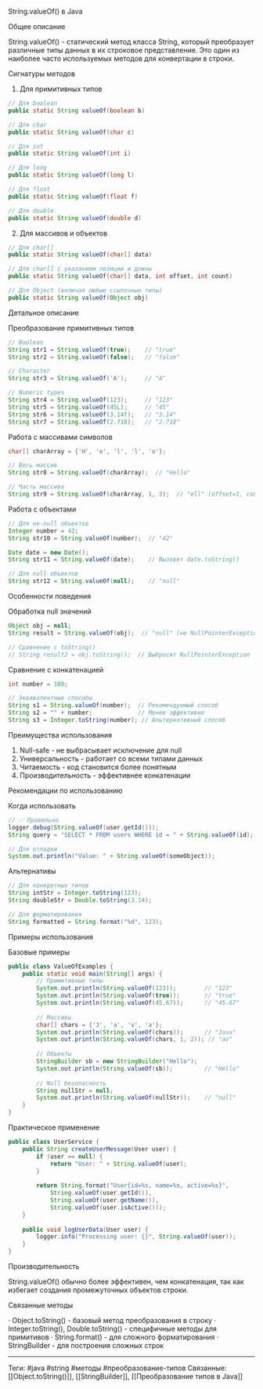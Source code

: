 String.valueOf() в Java

Общее описание

String.valueOf() - статический метод класса String, который преобразует различные типы данных в их строковое представление. Это один из наиболее часто используемых методов для конвертации в строки.

Сигнатуры методов

1. Для примитивных типов

```java
// Для boolean
public static String valueOf(boolean b)

// Для char
public static String valueOf(char c)

// Для int
public static String valueOf(int i)

// Для long
public static String valueOf(long l)

// Для float
public static String valueOf(float f)

// Для double
public static String valueOf(double d)
```

2. Для массивов и объектов

```java
// Для char[]
public static String valueOf(char[] data)

// Для char[] с указанием позиции и длины
public static String valueOf(char[] data, int offset, int count)

// Для Object (включая любые ссылочные типы)
public static String valueOf(Object obj)
```

Детальное описание

Преобразование примитивных типов

```java
// Boolean
String str1 = String.valueOf(true);    // "true"
String str2 = String.valueOf(false);   // "false"

// Character
String str3 = String.valueOf('A');     // "A"

// Numeric types
String str4 = String.valueOf(123);     // "123"
String str5 = String.valueOf(45L);     // "45"
String str6 = String.valueOf(3.14f);   // "3.14"
String str7 = String.valueOf(2.718);   // "2.718"
```

Работа с массивами символов

```java
char[] charArray = {'H', 'e', 'l', 'l', 'o'};

// Весь массив
String str8 = String.valueOf(charArray);  // "Hello"

// Часть массива
String str9 = String.valueOf(charArray, 1, 3);  // "ell" (offset=1, count=3)
```

Работа с объектами

```java
// Для не-null объектов
Integer number = 42;
String str10 = String.valueOf(number);  // "42"

Date date = new Date();
String str11 = String.valueOf(date);    // Вызовет date.toString()

// Для null объектов
String str12 = String.valueOf(null);    // "null"
```

Особенности поведения

Обработка null значений

```java
Object obj = null;
String result = String.valueOf(obj);  // "null" (не NullPointerException)

// Сравнение с toString()
// String result2 = obj.toString();  // Выбросит NullPointerException
```

Сравнение с конкатенацией

```java
int number = 100;

// Эквивалентные способы
String s1 = String.valueOf(number);  // Рекомендуемый способ
String s2 = "" + number;             // Менее эффективно
String s3 = Integer.toString(number); // Альтернативный способ
```

Преимущества использования

1. Null-safe - не выбрасывает исключение для null
2. Универсальность - работает со всеми типами данных
3. Читаемость - код становится более понятным
4. Производительность - эффективнее конкатенации

Рекомендации по использованию

Когда использовать

```java
// ✅ Правильно
logger.debug(String.valueOf(user.getId()));
String query = "SELECT * FROM users WHERE id = " + String.valueOf(id);

// Для отладки
System.out.println("Value: " + String.valueOf(someObject));
```

Альтернативы

```java
// Для конкретных типов
String intStr = Integer.toString(123);
String doubleStr = Double.toString(3.14);

// Для форматирования
String formatted = String.format("%d", 123);
```

Примеры использования

Базовые примеры

```java
public class ValueOfExamples {
    public static void main(String[] args) {
        // Примитивные типы
        System.out.println(String.valueOf(123));        // "123"
        System.out.println(String.valueOf(true));       // "true"
        System.out.println(String.valueOf(45.67));      // "45.67"
        
        // Массивы
        char[] chars = {'J', 'a', 'v', 'a'};
        System.out.println(String.valueOf(chars));      // "Java"
        System.out.println(String.valueOf(chars, 1, 2)); // "av"
        
        // Объекты
        StringBuilder sb = new StringBuilder("Hello");
        System.out.println(String.valueOf(sb));         // "Hello"
        
        // Null безопасность
        String nullStr = null;
        System.out.println(String.valueOf(nullStr));    // "null"
    }
}
```

Практическое применение

```java
public class UserService {
    public String createUserMessage(User user) {
        if (user == null) {
            return "User: " + String.valueOf(user);
        }
        
        return String.format("User{id=%s, name=%s, active=%s}",
            String.valueOf(user.getId()),
            String.valueOf(user.getName()),
            String.valueOf(user.isActive()));
    }
    
    public void logUserData(User user) {
        logger.info("Processing user: {}", String.valueOf(user));
    }
}
```

Производительность

String.valueOf() обычно более эффективен, чем конкатенация, так как избегает создания промежуточных объектов строки.

Связанные методы

· Object.toString() - базовый метод преобразования в строку
· Integer.toString(), Double.toString() - специфичные методы для примитивов
· String.format() - для сложного форматирования
· StringBuilder - для построения сложных строк

---

Теги: #java #string #методы #преобразование-типов
Связанные: [[Object.toString()]], [[StringBuilder]], [[Преобразование типов в Java]]